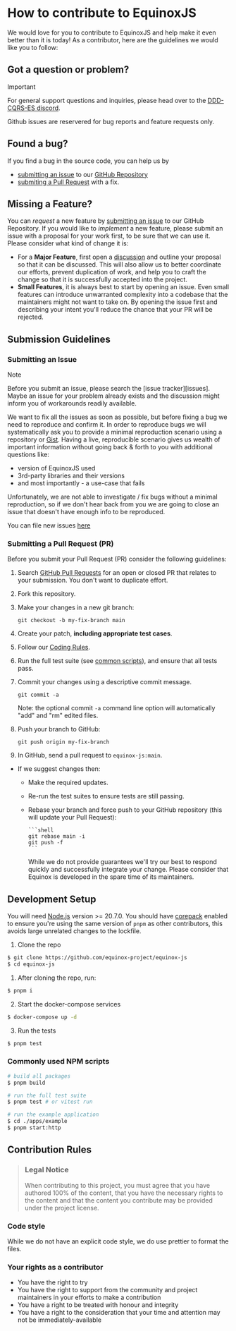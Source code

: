 # How to contribute to EquinoxJS

We would love for you to contribute to EquinoxJS and help make it even better
than it is today! As a contributor, here are the guidelines we would like you
to follow:

## <a href="question"></a> Got a question or problem?

> [!IMPORTANT]
> For general support questions and inquiries, please head over to the [DDD-CQRS-ES discord][discord].

Github issues are reservered for bug reports and feature requests only.

## <a href="bug"></a> Found a bug?

If you find a bug in the source code, you can help us by

- [submitting an issue](#submit-issue) to our [GitHub Repository][github]
- [submiting a Pull Request](#submit-pr) with a fix.

## <a name="feature"></a> Missing a Feature?

You can _request_ a new feature by [submitting an issue](#submit-issue) to our GitHub
Repository. If you would like to _implement_ a new feature, please submit an issue with
a proposal for your work first, to be sure that we can use it.
Please consider what kind of change it is:

- For a **Major Feature**, first open a [discussion][discussions] and outline your proposal so
  that it can be discussed. This will also allow us to better coordinate our
  efforts, prevent duplication of work, and help you to craft the change so
  that it is successfully accepted into the project.
- **Small Features**, it is always best to start by opening an issue. Even small features can introduce
  unwarranted complexity into a codebase that the maintainers might not want to take on. By opening the
  issue first and describing your intent you'll reduce the chance that your PR will be rejected.

## <a name="submit"></a> Submission Guidelines

### <a name="submit-issue"></a> Submitting an Issue

> [!NOTE]
> Before you submit an issue, please search the [issue tracker][issues]. Maybe
> an issue for your problem already exists and the discussion might inform you
> of workarounds readily available.

We want to fix all the issues as soon as possible, but before fixing a bug we
need to reproduce and confirm it. In order to reproduce bugs we will
systematically ask you to provide a minimal reproduction scenario using a
repository or [Gist](https://gist.github.com/). Having a live, reproducible
scenario gives us wealth of important information without going back & forth to
you with additional questions like:

- version of EquinoxJS used
- 3rd-party libraries and their versions
- and most importantly - a use-case that fails

Unfortunately, we are not able to investigate / fix bugs without a minimal
reproduction, so if we don't hear back from you we are going to close an issue
that doesn't have enough info to be reproduced.

You can file new issues [here][new_issue]

### <a name="submit-pr"></a> Submitting a Pull Request (PR)

Before you submit your Pull Request (PR) consider the following guidelines:

1. Search [GitHub Pull Requests][gh_prs] for an open or closed PR
   that relates to your submission. You don't want to duplicate effort.
1. Fork this repository.
1. Make your changes in a new git branch:

   ```shell
   git checkout -b my-fix-branch main
   ```

1. Create your patch, **including appropriate test cases**.
1. Follow our [Coding Rules](#rules).
1. Run the full test suite (see [common scripts](#common-scripts)),
   and ensure that all tests pass.
1. Commit your changes using a descriptive commit message.

   ```shell
   git commit -a
   ```

   Note: the optional commit `-a` command line option will automatically "add" and "rm" edited files.

1. Push your branch to GitHub:

   ```shell
   git push origin my-fix-branch
   ```

1. In GitHub, send a pull request to `equinox-js:main`.

- If we suggest changes then:

  - Make the required updates.
  - Re-run the test suites to ensure tests are still passing.
  - Rebase your branch and force push to your GitHub repository (this will update your Pull Request):

        ```shell
        git rebase main -i
        git push -f
        ```

    While we do not provide guarantees we'll try our best to respond quickly and
    successfully integrate your change. Please consider that Equinox is developed
    in the spare time of its maintainers.

## <a name="development"></a> Development Setup

You will need [Node.js](https://nodejs.org) version >= 20.7.0.
You should have [corepack](https://nodejs.org/api/corepack.html) enabled to
ensure you're using the same version of `pnpm` as other contributors, this
avoids large unrelated changes to the lockfile.

1. Clone the repo

```bash
$ git clone https://github.com/equinox-project/equinox-js
$ cd equinox-js
```

1. After cloning the repo, run:

```bash
$ pnpm i
```

2. Start the docker-compose services

```bash
$ docker-compose up -d
```

3. Run the tests

```bash
$ pnpm test
```

### <a name="common-scripts"></a>Commonly used NPM scripts

```bash
# build all packages
$ pnpm build

# run the full test suite
$ pnpm test # or vitest run

# run the example application
$ cd ./apps/example
$ pnpm start:http
```

## <a name="rules"></a> Contribution Rules

> ### Legal Notice
>
> When contributing to this project, you must agree that you have authored 100%
> of the content, that you have the necessary rights to the content and that
> the content you contribute may be provided under the project license.

### Code style

While we do not have an explicit code style, we do use prettier to format the
files.

<!-- taken from https://github.com/eventide-project/contributor-assets/blob/master/contributor-guide/contributor-bill-of-rights.md -->

### Your rights as a contributor

- You have the right to try
- You have the right to support from the community and project maintainers in
  your efforts to make a contribution
- You have a right to be treated with honour and integrity
- You have a right to the consideration that your time and attention may not be
  immediately-available

[github]: https://github.com/equinox-project/equinox-js
[discord]: https://discord.gg/sEZGSHNNbH
[new_issue]: https://github.com/equinox-project/equinox-js/issues/new
[discussions]: https://github.com/equinox-project/equinox-js/discussions
[gh_prs]: https://github.com/equinox-project/equinox-js/pulls
